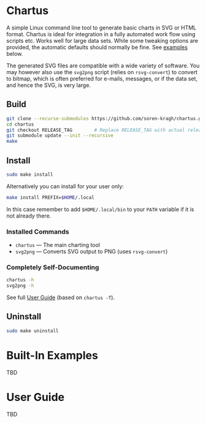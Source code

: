 # Chartus

A simple Linux command line tool to generate basic charts in SVG or HTML format.
Chartus is ideal for integration in a fully automated work flow using scripts
etc. Works well for large data sets. While some tweaking options are provided,
the automatic defaults should normally be fine. See
[examples](#built-in-examples) below.

The generated SVG files are compatible with a wide variety of software. You may
however also use the `svg2png` script (relies on `rsvg-convert`) to convert to
bitmap, which is often preferred for e-mails, messages, or if the data set, and
hence the SVG, is very large.

## Build

```sh
git clone --recurse-submodules https://github.com/soren-kragh/chartus.git
cd chartus
git checkout RELEASE_TAG        # Replace RELEASE_TAG with actual release tag.
git submodule update --init --recursive
make
```

## Install

```sh
sudo make install
```

Alternatively you can install for your user only:

```sh
make install PREFIX=$HOME/.local
```

In this case remember to add `$HOME/.local/bin` to your `PATH` variable if it is not
already there.

### Installed Commands

- `chartus` — The main charting tool
- `svg2png` — Converts SVG output to PNG (uses `rsvg-convert`)

### Completely Self-Documenting

```sh
chartus -h
svg2png -h
```
See full [User Guide](#user-guide) (based on `chartus -T`).

## Uninstall

```sh
sudo make uninstall
```

# Built-In Examples

TBD

# User Guide

TBD
